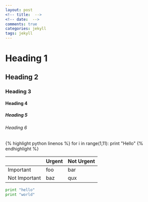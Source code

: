 ```yaml
---
layout: post
<!-- title:  -->
<!-- date:  -->
comments: true
categories: jekyll
tags: jekyll
---
```


Heading 1
=========

Heading 2
---------

### Heading 3

#### Heading 4

##### Heading 5

###### Heading 6

{% highlight python linenos %}
for i in range(1,11):
    print "Hello"
{% endhighlight %}

|               | Urgent | Not Urgent |
|---------------|--------|------------|
| Important     | foo    | bar        |
| Not Important | baz    | qux        |

```python
print "hello"
print "world"
```
